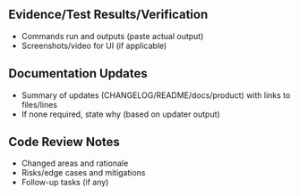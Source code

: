 ## Evidence/Test Results/Verification

- Commands run and outputs (paste actual output)
- Screenshots/video for UI (if applicable)

## Documentation Updates

- Summary of updates (CHANGELOG/README/docs/product) with links to files/lines
- If none required, state why (based on updater output)

## Code Review Notes

- Changed areas and rationale
- Risks/edge cases and mitigations
- Follow-up tasks (if any)


